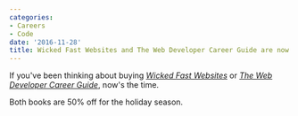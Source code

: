 ```yaml
---
categories:
- Careers
- Code
date: '2016-11-28'
title: Wicked Fast Websites and The Web Developer Career Guide are now 50% off
---
```


If you've been thinking about buying *[Wicked Fast Websites](/wicked-fast-websites/)* or *[The Web Developer Career Guide](/career-guide/)*, now's the time.

Both books are 50% off for the holiday season.